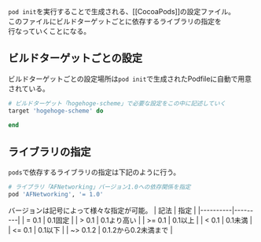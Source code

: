 `pod init`を実行することで生成される、[[CocoaPods]]の設定ファイル。  
このファイルにビルドターゲットごとに依存するライブラリの指定を  
行なっていくことになる。

## ビルドターゲットごとの設定
ビルドターゲットごとの設定場所は`pod init`で生成されたPodfileに自動で用意されている。
```ruby
# ビルドターゲット「hogehoge-scheme」で必要な設定をこの中に記述していく
target 'hogehoge-scheme' do
  
end
```

## ライブラリの指定
`pods`で依存するライブラリの指定は下記のように行う。
```ruby
# ライブラリ「AFNetworking」バージョン1.0への依存関係を指定
pod 'AFNetworking', '= 1.0'
```

バージョンは記号によって様々な指定が可能。
| 記法      | 指定    |
|----------|---------|
| = 0.1    | 0.1固定 |
| > 0.1    | 0.1より高い |
| >= 0.1   | 0.1以上 |
| < 0.1    | 0.1未満 |
| <= 0.1   | 0.1以下 |
| ~> 0.1.2 | 0.1.2から0.2未満まで |